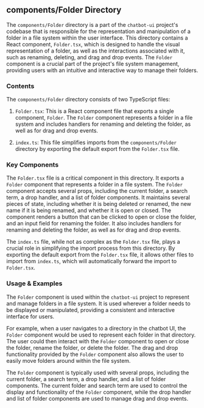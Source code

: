 
## components/Folder Directory

The `components/Folder` directory is a part of the `chatbot-ui` project's codebase that is responsible for the representation and manipulation of a folder in a file system within the user interface. This directory contains a React component, `Folder.tsx`, which is designed to handle the visual representation of a folder, as well as the interactions associated with it, such as renaming, deleting, and drag and drop events. The `Folder` component is a crucial part of the project's file system management, providing users with an intuitive and interactive way to manage their folders.

### Contents

The `components/Folder` directory consists of two TypeScript files:

1. `Folder.tsx`: This is a React component file that exports a single component, `Folder`. The `Folder` component represents a folder in a file system and includes handlers for renaming and deleting the folder, as well as for drag and drop events.

2. `index.ts`: This file simplifies imports from the `components/Folder` directory by exporting the default export from the `Folder.tsx` file.

### Key Components

The `Folder.tsx` file is a critical component in this directory. It exports a `Folder` component that represents a folder in a file system. The `Folder` component accepts several props, including the current folder, a search term, a drop handler, and a list of folder components. It maintains several pieces of state, including whether it is being deleted or renamed, the new name if it is being renamed, and whether it is open or closed. The component renders a button that can be clicked to open or close the folder, and an input field for renaming the folder. It also includes handlers for renaming and deleting the folder, as well as for drag and drop events.

The `index.ts` file, while not as complex as the `Folder.tsx` file, plays a crucial role in simplifying the import process from this directory. By exporting the default export from the `Folder.tsx` file, it allows other files to import from `index.ts`, which will automatically forward the import to `Folder.tsx`.

### Usage & Examples

The `Folder` component is used within the `chatbot-ui` project to represent and manage folders in a file system. It is used wherever a folder needs to be displayed or manipulated, providing a consistent and interactive interface for users.

For example, when a user navigates to a directory in the chatbot UI, the `Folder` component would be used to represent each folder in that directory. The user could then interact with the `Folder` component to open or close the folder, rename the folder, or delete the folder. The drag and drop functionality provided by the `Folder` component also allows the user to easily move folders around within the file system.

The `Folder` component is typically used with several props, including the current folder, a search term, a drop handler, and a list of folder components. The current folder and search term are used to control the display and functionality of the `Folder` component, while the drop handler and list of folder components are used to manage drag and drop events.
